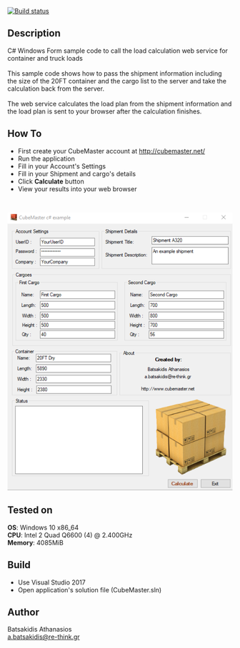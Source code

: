 [![Build status](https://ci.appveyor.com/api/projects/status/hctwkffjvt2wblr1?svg=true)](https://ci.appveyor.com/project/abatsakidis/cubemaster)

## Description ##

C# Windows Form sample code to call the load calculation web service for container and truck loads
<br><br>
This sample code shows how to pass the shipment information including the size of the 20FT container and the cargo list to the server and take the calculation back from the server. 
<br><br>
The web service calculates the load plan from the shipment information and the load plan is sent to your browser after the calculation finishes. 

## How To ##

* First create your CubeMaster account at http://cubemaster.net/
* Run the application
* Fill in your Account's Settings
* Fill in your Shipment and cargo's details
* Click **Calculate** button
* View your results into your web browser
<br>

![Alt text](/Screenshots/screen1.png?raw=true "CubeMaster")

## Tested on ##

**OS**: Windows 10 x86_64 <br>
**CPU**: Intel 2 Quad Q6600 (4) @ 2.400GHz <br>
**Memory**: 4085MiB <br>

## Build ##

* Use Visual Studio 2017<br>
* Open application's solution file (CubeMaster.sln)<br>

## Author ##

Batsakidis Athanasios<br>
a.batsakidis@re-think.gr
